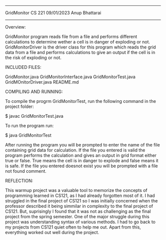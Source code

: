 ****************************************

GridMonitor 
CS 221
09/01/2023
Anup Bhattarai 

****************************************

Overview:

GridMonitor program reads file from a file and performs different calculations to determine wether a cell is in danger of exploding or not. 
GridMonitorDriver is the driver class for this program which reads the grid data from a file and performs calculations to give an output if the cell is in the risk of exploding or not. 


INCLUDED FILES:

GridMonitor.java
GridMonitorInterface.java
GridMonitorTest.java
GridMOnitorDriver.java
README.md

COMPILING AND RUNNING:

To compile the progrm GridMonitorTest, run the following command in the project folder:

$ javac GridMonitorTest.java

To run the program run:

$ java GridMonitorTest

After running the program you will be prompted to enter the name of the file containing grid data for calculation. If the file you entered is valid the program performs the calculation and gives an output in grid format either true or false. True means the cell is in danger to explode and false means it is safe. If the file you entered doesnot exist you will be prompted with a file not found comment. 


REFLECTION:

This warmup project was a valuable tool to memorize the concepts of programming learned in CS121, as I had already forgotten most of it. I had struggled in the final project of CS121 so I was initially concerned when the professor described it being simmilar in complexity to the final project of CS121. But, suprisingly I found that it was not as challenging as the final project from the spring semester. One of the major struggle during this project was understanding syntax of various methods. I had to go back to my projects from CS121 quiet often to help me out. Apart from this, everything worked out well during the project.